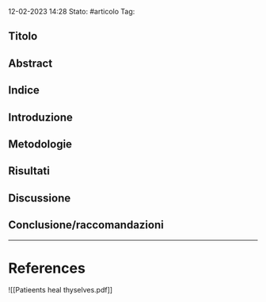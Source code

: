 12-02-2023 14:28
Stato: #articolo 
Tag: 

## Titolo
## Abstract
## Indice
## Introduzione
## Metodologie
## Risultati
## Discussione
## Conclusione/raccomandazioni


---
# References
![[Patieents heal thyselves.pdf]]